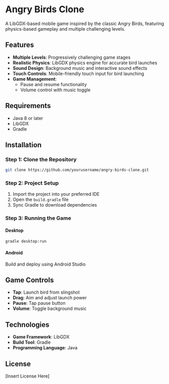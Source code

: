 # Angry Birds Clone

A LibGDX-based mobile game inspired by the classic Angry Birds, featuring physics-based gameplay and multiple challenging levels.

## Features

- **Multiple Levels**: Progressively challenging game stages
- **Realistic Physics**: LibGDX physics engine for accurate bird launches
- **Sound Design**: Background music and interactive sound effects
- **Touch Controls**: Mobile-friendly touch input for bird launching
- **Game Management**: 
  - Pause and resume functionality
  - Volume control with music toggle

## Requirements

- Java 8 or later
- LibGDX
- Gradle

## Installation

### Step 1: Clone the Repository
```bash
git clone https://github.com/yourusername/angry-birds-clone.git
```

### Step 2: Project Setup
1. Import the project into your preferred IDE
2. Open the `build.gradle` file
3. Sync Gradle to download dependencies

### Step 3: Running the Game

#### Desktop
```bash
gradle desktop:run
```

#### Android
Build and deploy using Android Studio

## Game Controls

- **Tap**: Launch bird from slingshot
- **Drag**: Aim and adjust launch power
- **Pause**: Tap pause button
- **Volume**: Toggle background music

## Technologies

- **Game Framework**: LibGDX
- **Build Tool**: Gradle
- **Programming Language**: Java



## License

[Insert License Here]
